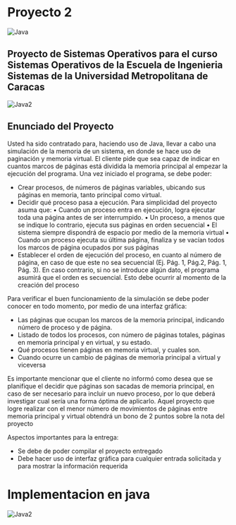 
# Proyecto 2  

![Java](https://usemoslinux.net/wp-content/uploads/2016/01/Java-Netbeans.png)

## Proyecto de Sistemas Operativos para el curso Sistemas Operativos de la Escuela de Ingenieria Sistemas de la Universidad Metropolitana de Caracas

![Java2](https://club28blog.files.wordpress.com/2017/12/imagen1.png)

## Enunciado del Proyecto

Usted ha sido contratado para, haciendo uso de Java, llevar a cabo una simulación de la memoria de un sistema, en donde se hace uso de paginación y memoria virtual. El cliente pide que sea capaz de indicar en cuantos marcos de páginas está dividida la memoria principal al empezar la ejecución del programa. Una vez iniciado el programa, se debe poder:	

 -	Crear procesos, de números de páginas variables, ubicando sus páginas en memoria, tanto principal como virtual.
 -	Decidir qué proceso pasa a ejecución. Para simplicidad del proyecto asuma que:
 •	Cuando un proceso entra en ejecución, logra ejecutar toda una página antes de ser interrumpido.
 •	Un proceso, a menos que se indique lo contrario, ejecuta sus páginas en orden secuencial
 •	El sistema siempre dispondrá de espacio por medio de la memoria virtual
 •	Cuando un proceso ejecuta su última página, finaliza y se vacían todos los marcos de página ocupados por sus páginas
 -	Establecer el orden de ejecución del proceso, en cuanto al número de página, en caso de que este no sea secuencial (Ej. Pág. 1, Pág.2, Pág. 1, Pág. 3). En caso contrario, si no se introduce algún dato, el programa asumirá que el orden es secuencial. Esto debe ocurrir  al momento de la creación del proceso

 Para verificar el buen funcionamiento de la simulación se debe poder conocer en todo momento, por medio de una interfaz gráfica:
 -	Las páginas que ocupan los marcos de la memoria principal, indicando número de proceso y de página.
 -	Listado de todos los procesos, con número de páginas totales, páginas en memoria principal y en virtual, y su estado.
 -	Qué procesos tienen páginas en memoria virtual, y cuales son.
 -	Cuando ocurre un cambio de páginas de memoria principal a virtual y viceversa

 Es importante mencionar que el cliente no informó como desea que se planifique el decidir que páginas son sacadas de memoria principal,  en caso de ser necesario para incluir un nuevo proceso, por lo que deberá investigar cual sería una forma óptima de aplicarlo. Aquel  proyecto que logre realizar con el menor número de movimientos de páginas entre memoria principal y virtual obtendrá un bono de 2 puntos sobre la nota del proyecto

Aspectos importantes para la entrega:
 -	Se debe de poder compilar el proyecto entregado
 -	Debe hacer uso de interfaz gráfica para cualquier entrada solicitada y para mostrar la información requerida
 
 # Implementacion en java
![Java2](https://club28blog.files.wordpress.com/2017/12/imagen2.png)
